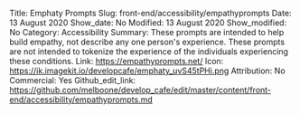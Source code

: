 Title: Emphaty Prompts
Slug: front-end/accessibility/empathyprompts
Date: 13 August 2020
Show_date: No
Modified: 13 August 2020
Show_modified: No
Category: Accessibility
Summary: These prompts are intended to help build empathy, not describe any one person's experience. These prompts are not intended to tokenize the experience of the individuals experiencing these conditions. 
Link: https://empathyprompts.net/
Icon: https://ik.imagekit.io/developcafe/emphaty_uvS45tPHi.png
Attribution: No
Commercial: Yes
Github_edit_link: https://github.com/melboone/develop_cafe/edit/master/content/front-end/accessibility/empathyprompts.md